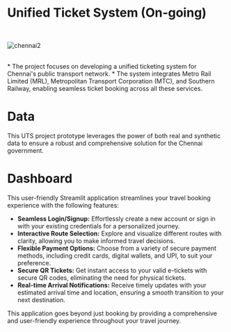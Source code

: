 # Unified Ticket System (On-going)
<br>

![chennai2](https://github.com/aishwarya-10/unified-ticket-system/assets/48954230/ebdd3d25-b151-4b5f-8b4f-7fe7e08b667b)

<br>
* The project focuses on developing a unified ticketing system for Chennai's public transport network.
* The system integrates Metro Rail Limited (MRL), Metropolitan Transport Corporation (MTC), and Southern Railway, enabling seamless ticket booking across all these services.

# Data
This UTS project prototype leverages the power of both real and synthetic data to ensure a robust and comprehensive solution for the Chennai government.
<br>

# Dashboard
This user-friendly Streamlit application streamlines your travel booking experience with the following features:

- **Seamless Login/Signup:** Effortlessly create a new account or sign in with your existing credentials for a personalized journey.
- **Interactive Route Selection:** Explore and visualize different routes with clarity, allowing you to make informed travel decisions.
- **Flexible Payment Options:** Choose from a variety of secure payment methods, including credit cards, digital wallets, and UPI, to suit your preference.
- **Secure QR Tickets:** Get instant access to your valid e-tickets with secure QR codes, eliminating the need for physical tickets.
- **Real-time Arrival Notifications:** Receive timely updates with your estimated arrival time and location, ensuring a smooth transition to your next destination.


This application goes beyond just booking by providing a comprehensive and user-friendly experience throughout your travel journey.
